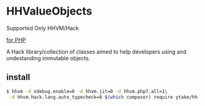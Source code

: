# HHValueObjects

Supported Only HHVM/Hack 

[for PHP](https://github.com/ytake/valueobjects)

A Hack library/collection of classes aimed to help developers using and undestanding immutable objects.

## install 

```bash
$ hhvm -d xdebug.enable=0 -d hhvm.jit=0 -d hhvm.php7.all=1\
 -d hhvm.hack.lang.auto_typecheck=0 $(which composer) require ytake/hh-valueobjects
```
